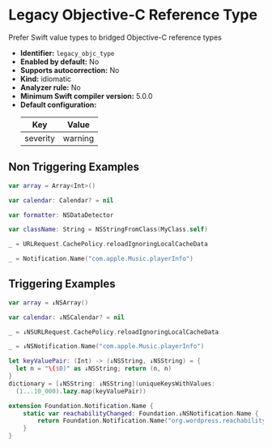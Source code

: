 # Legacy Objective-C Reference Type

Prefer Swift value types to bridged Objective-C reference types

* **Identifier:** `legacy_objc_type`
* **Enabled by default:** No
* **Supports autocorrection:** No
* **Kind:** idiomatic
* **Analyzer rule:** No
* **Minimum Swift compiler version:** 5.0.0
* **Default configuration:**
  <table>
  <thead>
  <tr><th>Key</th><th>Value</th></tr>
  </thead>
  <tbody>
  <tr>
  <td>
  severity
  </td>
  <td>
  warning
  </td>
  </tr>
  </tbody>
  </table>

## Non Triggering Examples

```swift
var array = Array<Int>()
```

```swift
var calendar: Calendar? = nil
```

```swift
var formatter: NSDataDetector
```

```swift
var className: String = NSStringFromClass(MyClass.self)
```

```swift
_ = URLRequest.CachePolicy.reloadIgnoringLocalCacheData
```

```swift
_ = Notification.Name("com.apple.Music.playerInfo")
```

## Triggering Examples

```swift
var array = ↓NSArray()
```

```swift
var calendar: ↓NSCalendar? = nil
```

```swift
_ = ↓NSURLRequest.CachePolicy.reloadIgnoringLocalCacheData
```

```swift
_ = ↓NSNotification.Name("com.apple.Music.playerInfo")
```

```swift
let keyValuePair: (Int) -> (↓NSString, ↓NSString) = {
  let n = "\($0)" as ↓NSString; return (n, n)
}
dictionary = [↓NSString: ↓NSString](uniqueKeysWithValues:
  (1...10_000).lazy.map(keyValuePair))
```

```swift
extension Foundation.Notification.Name {
    static var reachabilityChanged: Foundation.↓NSNotification.Name {
        return Foundation.Notification.Name("org.wordpress.reachability.changed")
    }
}
```